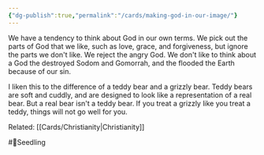 ```yaml
---
{"dg-publish":true,"permalink":"/cards/making-god-in-our-image/"}
---
```


We have a tendency to think about God in our own terms. We pick out the parts of God that we like, such as love, grace, and forgiveness, but ignore the parts we don't like. We reject the angry God. We don't like to think about a God the destroyed Sodom and Gomorrah, and the flooded the Earth because of our sin.

I liken this to the difference of a teddy bear and a grizzly bear. Teddy bears are soft and cuddly, and are designed to look like a representation of a real bear. But a real bear isn't a teddy bear. If you treat a grizzly like you treat a teddy, things will not go well for you.


Related: [[Cards/Christianity\|Christianity]]

#🌱Seedling 
